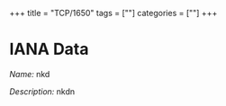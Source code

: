 +++
title = "TCP/1650"
tags = [""]
categories = [""]
+++

# IANA Data

_Name:_ nkd

_Description:_ nkdn

